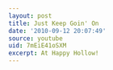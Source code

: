 ```yaml
---
layout: post
title: Just Keep Goin' On
date: '2010-09-12 20:07:49'
source: youtube
uid: 7mEiE41oSXM
excerpt: At Happy Hollow!
---
```

